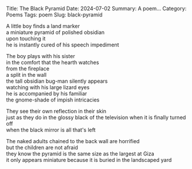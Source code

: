 Title: The Black Pyramid
Date: 2024-07-02
Summary: A poem...
Category: Poems
Tags: poem
Slug: black-pyramid

A little boy finds a land marker  
a miniature pyramid of polished obsidian  
upon touching it  
he is instantly cured of his speech impediment  
  
The boy plays with his sister  
in the comfort that the hearth watches  
from the fireplace  
a split in the wall  
the tall obsidian bug-man silently appears  
watching with his large lizard eyes  
he is accompanied by his familiar  
the gnome-shade of impish intricacies  
  
They see their own reflection in their skin  
just as they do in the glossy black of the television when it is finally turned off  
when the black mirror is all that's left  
  
The naked adults chained to the back wall are horrified  
but the children are not afraid  
they know the pyramid is the same size as the largest at Giza  
it only appears miniature because it is buried in the landscaped yard